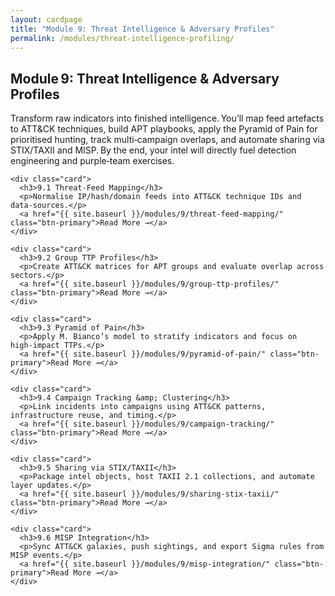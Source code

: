```yaml
---
layout: cardpage
title: "Module 9: Threat Intelligence & Adversary Profiles"
permalink: /modules/threat-intelligence-profiling/
---
```


<section class="cards-section">
  <h2 class="section-title">Module 9: Threat Intelligence &amp; Adversary Profiles</h2>

  <p class="module-desc">
    Transform raw indicators into finished intelligence. You’ll map feed artefacts to
    ATT&CK techniques, build APT playbooks, apply the Pyramid of Pain for prioritised
    hunting, track multi‑campaign overlaps, and automate sharing via STIX/TAXII and
    MISP. By the end, your intel will directly fuel detection engineering and purple‑team
    exercises.
  </p>

  <div class="card-grid">

    <div class="card">
      <h3>9.1 Threat‑Feed Mapping</h3>
      <p>Normalise IP/hash/domain feeds into ATT&CK technique IDs and data‑sources.</p>
      <a href="{{ site.baseurl }}/modules/9/threat-feed-mapping/" class="btn-primary">Read More →</a>
    </div>

    <div class="card">
      <h3>9.2 Group TTP Profiles</h3>
      <p>Create ATT&CK matrices for APT groups and evaluate overlap across sectors.</p>
      <a href="{{ site.baseurl }}/modules/9/group-ttp-profiles/" class="btn-primary">Read More →</a>
    </div>

    <div class="card">
      <h3>9.3 Pyramid of Pain</h3>
      <p>Apply M. Bianco’s model to stratify indicators and focus on high‑impact TTPs.</p>
      <a href="{{ site.baseurl }}/modules/9/pyramid-of-pain/" class="btn-primary">Read More →</a>
    </div>

    <div class="card">
      <h3>9.4 Campaign Tracking &amp; Clustering</h3>
      <p>Link incidents into campaigns using ATT&CK patterns, infrastructure reuse, and timing.</p>
      <a href="{{ site.baseurl }}/modules/9/campaign-tracking/" class="btn-primary">Read More →</a>
    </div>

    <div class="card">
      <h3>9.5 Sharing via STIX/TAXII</h3>
      <p>Package intel objects, host TAXII 2.1 collections, and automate layer updates.</p>
      <a href="{{ site.baseurl }}/modules/9/sharing-stix-taxii/" class="btn-primary">Read More →</a>
    </div>

    <div class="card">
      <h3>9.6 MISP Integration</h3>
      <p>Sync ATT&CK galaxies, push sightings, and export Sigma rules from MISP events.</p>
      <a href="{{ site.baseurl }}/modules/9/misp-integration/" class="btn-primary">Read More →</a>
    </div>

  </div>
</section>